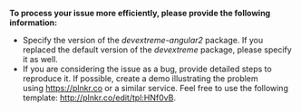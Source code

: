 **To process your issue more efficiently, please provide the following information:**

- Specify the version of the *devextreme-angular2* package. If you replaced the default version of the *devextreme* package, please specify it as well.
- If you are considering the issue as a bug, provide detailed steps to reproduce it. If possible, create a demo illustrating the problem using https://plnkr.co or a similar service. Feel free to use the following template: http://plnkr.co/edit/tpl:HNf0vB.
